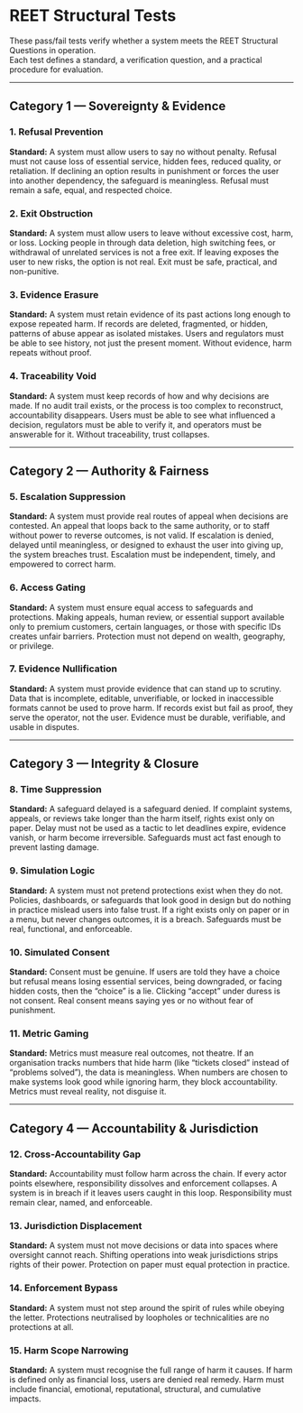 # REET Structural Tests

These pass/fail tests verify whether a system meets the REET Structural Questions in operation.  
Each test defines a standard, a verification question, and a practical procedure for evaluation.  

---

## Category 1 — Sovereignty & Evidence
### 1. Refusal Prevention
**Standard:** A system must allow users to say no without penalty. Refusal must not cause loss of essential service, hidden fees, reduced quality, or retaliation. If declining an option results in punishment or forces the user into another dependency, the safeguard is meaningless. Refusal must remain a safe, equal, and respected choice.  

### 2. Exit Obstruction
**Standard:** A system must allow users to leave without excessive cost, harm, or loss. Locking people in through data deletion, high switching fees, or withdrawal of unrelated services is not a free exit. If leaving exposes the user to new risks, the option is not real. Exit must be safe, practical, and non-punitive. 

### 3. Evidence Erasure
**Standard:** A system must retain evidence of its past actions long enough to expose repeated harm. If records are deleted, fragmented, or hidden, patterns of abuse appear as isolated mistakes. Users and regulators must be able to see history, not just the present moment. Without evidence, harm repeats without proof.  

### 4. Traceability Void
**Standard:** A system must keep records of how and why decisions are made. If no audit trail exists, or the process is too complex to reconstruct, accountability disappears. Users must be able to see what influenced a decision, regulators must be able to verify it, and operators must be answerable for it. Without traceability, trust collapses.  

---

## Category 2 — Authority & Fairness
### 5. Escalation Suppression
**Standard:** A system must provide real routes of appeal when decisions are contested. An appeal that loops back to the same authority, or to staff without power to reverse outcomes, is not valid. If escalation is denied, delayed until meaningless, or designed to exhaust the user into giving up, the system breaches trust. Escalation must be independent, timely, and empowered to correct harm.  

### 6. Access Gating
**Standard:** A system must ensure equal access to safeguards and protections. Making appeals, human review, or essential support available only to premium customers, certain languages, or those with specific IDs creates unfair barriers. Protection must not depend on wealth, geography, or privilege.  

### 7. Evidence Nullification
**Standard:** A system must provide evidence that can stand up to scrutiny. Data that is incomplete, editable, unverifiable, or locked in inaccessible formats cannot be used to prove harm. If records exist but fail as proof, they serve the operator, not the user. Evidence must be durable, verifiable, and usable in disputes. 

---

## Category 3 — Integrity & Closure
### 8. Time Suppression
**Standard:** A safeguard delayed is a safeguard denied. If complaint systems, appeals, or reviews take longer than the harm itself, rights exist only on paper. Delay must not be used as a tactic to let deadlines expire, evidence vanish, or harm become irreversible. Safeguards must act fast enough to prevent lasting damage.  

### 9. Simulation Logic
**Standard:** A system must not pretend protections exist when they do not. Policies, dashboards, or safeguards that look good in design but do nothing in practice mislead users into false trust. If a right exists only on paper or in a menu, but never changes outcomes, it is a breach. Safeguards must be real, functional, and enforceable.  

### 10. Simulated Consent
**Standard:** Consent must be genuine. If users are told they have a choice but refusal means losing essential services, being downgraded, or facing hidden costs, then the “choice” is a lie. Clicking “accept” under duress is not consent. Real consent means saying yes or no without fear of punishment. 

### 11. Metric Gaming
**Standard:** Metrics must measure real outcomes, not theatre. If an organisation tracks numbers that hide harm (like “tickets closed” instead of “problems solved”), the data is meaningless. When numbers are chosen to make systems look good while ignoring harm, they block accountability. Metrics must reveal reality, not disguise it.  

---

## Category 4 — Accountability & Jurisdiction
### 12. Cross-Accountability Gap
**Standard:** Accountability must follow harm across the chain. If every actor points elsewhere, responsibility dissolves and enforcement collapses. A system is in breach if it leaves users caught in this loop. Responsibility must remain clear, named, and enforceable.  

### 13. Jurisdiction Displacement
**Standard:** A system must not move decisions or data into spaces where oversight cannot reach. Shifting operations into weak jurisdictions strips rights of their power. Protection on paper must equal protection in practice. 

### 14. Enforcement Bypass
**Standard:** A system must not step around the spirit of rules while obeying the letter. Protections neutralised by loopholes or technicalities are no protections at all.  

### 15. Harm Scope Narrowing
**Standard:** A system must recognise the full range of harm it causes. If harm is defined only as financial loss, users are denied real remedy. Harm must include financial, emotional, reputational, structural, and cumulative impacts. 